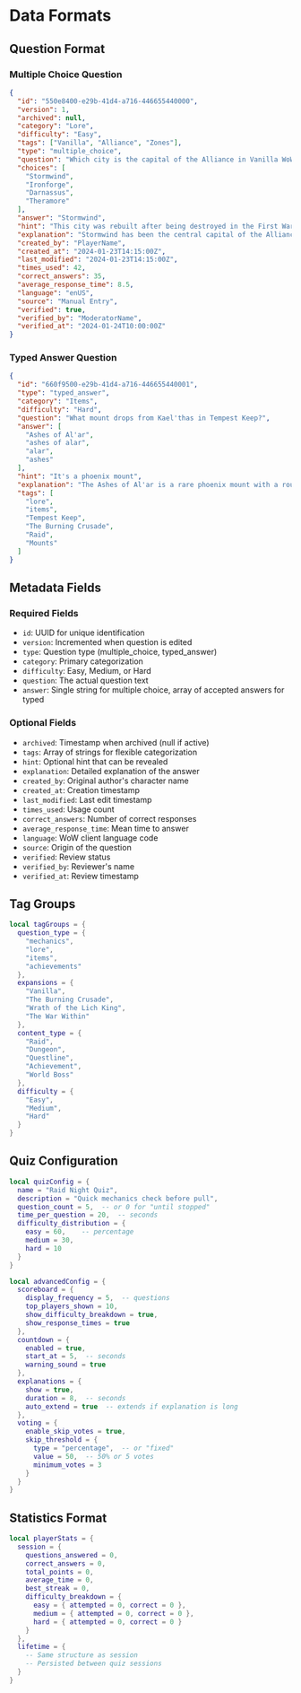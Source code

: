 # Data Formats

## Question Format

### Multiple Choice Question

```json
{
  "id": "550e8400-e29b-41d4-a716-446655440000",
  "version": 1,
  "archived": null,
  "category": "Lore",
  "difficulty": "Easy",
  "tags": ["Vanilla", "Alliance", "Zones"],
  "type": "multiple_choice",
  "question": "Which city is the capital of the Alliance in Vanilla WoW?",
  "choices": [
    "Stormwind",
    "Ironforge",
    "Darnassus",
    "Theramore"
  ],
  "answer": "Stormwind",
  "hint": "This city was rebuilt after being destroyed in the First War",
  "explanation": "Stormwind has been the central capital of the Alliance since Vanilla WoW.",
  "created_by": "PlayerName",
  "created_at": "2024-01-23T14:15:00Z",
  "last_modified": "2024-01-23T14:15:00Z",
  "times_used": 42,
  "correct_answers": 35,
  "average_response_time": 8.5,
  "language": "enUS",
  "source": "Manual Entry",
  "verified": true,
  "verified_by": "ModeratorName",
  "verified_at": "2024-01-24T10:00:00Z"
}
```

### Typed Answer Question

```json
{
  "id": "660f9500-e29b-41d4-a716-446655440001",
  "type": "typed_answer",
  "category": "Items",
  "difficulty": "Hard",
  "question": "What mount drops from Kael'thas in Tempest Keep?",
  "answer": [
    "Ashes of Al'ar",
    "ashes of alar",
    "alar",
    "ashes"
  ],
  "hint": "It's a phoenix mount",
  "explanation": "The Ashes of Al'ar is a rare phoenix mount with a roughly 1% drop rate from Kael'thas in Tempest Keep.",
  "tags": [
    "lore",                  
    "items",                 
    "Tempest Keep",          
    "The Burning Crusade",   
    "Raid",                  
    "Mounts"                 
  ]
}
```

## Metadata Fields

### Required Fields

- `id`: UUID for unique identification
- `version`: Incremented when question is edited
- `type`: Question type (multiple_choice, typed_answer)
- `category`: Primary categorization
- `difficulty`: Easy, Medium, or Hard
- `question`: The actual question text
- `answer`: Single string for multiple choice, array of accepted answers for typed

### Optional Fields

- `archived`: Timestamp when archived (null if active)
- `tags`: Array of strings for flexible categorization
- `hint`: Optional hint that can be revealed
- `explanation`: Detailed explanation of the answer
- `created_by`: Original author's character name
- `created_at`: Creation timestamp
- `last_modified`: Last edit timestamp
- `times_used`: Usage count
- `correct_answers`: Number of correct responses
- `average_response_time`: Mean time to answer
- `language`: WoW client language code
- `source`: Origin of the question
- `verified`: Review status
- `verified_by`: Reviewer's name
- `verified_at`: Review timestamp

## Tag Groups

```lua
local tagGroups = {
  question_type = {
    "mechanics",
    "lore",
    "items",
    "achievements"
  },
  expansions = {
    "Vanilla",
    "The Burning Crusade",
    "Wrath of the Lich King",
    "The War Within"
  },
  content_type = {
    "Raid",
    "Dungeon",
    "Questline",
    "Achievement",
    "World Boss"
  },
  difficulty = {
    "Easy",
    "Medium",
    "Hard"
  }
}
```

## Quiz Configuration

```lua
local quizConfig = {
  name = "Raid Night Quiz",
  description = "Quick mechanics check before pull",
  question_count = 5,  -- or 0 for "until stopped"
  time_per_question = 20,  -- seconds
  difficulty_distribution = {
    easy = 60,    -- percentage
    medium = 30,
    hard = 10
  }
}

local advancedConfig = {
  scoreboard = {
    display_frequency = 5,  -- questions
    top_players_shown = 10,
    show_difficulty_breakdown = true,
    show_response_times = true
  },
  countdown = {
    enabled = true,
    start_at = 5,  -- seconds
    warning_sound = true
  },
  explanations = {
    show = true,
    duration = 8,  -- seconds
    auto_extend = true  -- extends if explanation is long
  },
  voting = {
    enable_skip_votes = true,
    skip_threshold = {
      type = "percentage",  -- or "fixed"
      value = 50,  -- 50% or 5 votes
      minimum_votes = 3
    }
  }
}
```

## Statistics Format

```lua
local playerStats = {
  session = {
    questions_answered = 0,
    correct_answers = 0,
    total_points = 0,
    average_time = 0,
    best_streak = 0,
    difficulty_breakdown = {
      easy = { attempted = 0, correct = 0 },
      medium = { attempted = 0, correct = 0 },
      hard = { attempted = 0, correct = 0 }
    }
  },
  lifetime = {
    -- Same structure as session
    -- Persisted between quiz sessions
  }
}
```
